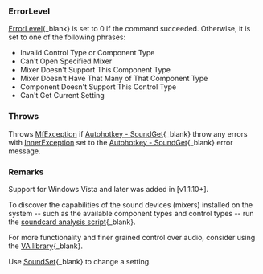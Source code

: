 ### ErrorLevel  
[ErrorLevel](http://ahkscript.org/docs/misc/ErrorLevel.htm){_blank} is set to 0 if the command succeeded.
Otherwise, it is set to one of the following phrases:
* Invalid Control Type or Component Type
* Can't Open Specified Mixer
* Mixer Doesn't Support This Component Type
* Mixer Doesn't Have That Many of That Component Type
* Component Doesn't Support This Control Type
* Can't Get Current Setting

### Throws  
Throws [MfException](MfException.html) if [Autohotkey - SoundGet](http://ahkscript.org/docs/commands/SoundGet.htm){_blank}
throw any errors with [InnerException](MfException.InnerException.html) set to the
[Autohotkey - SoundGet](http://ahkscript.org/docs/commands/SoundGet.htm){_blank} error message.

### Remarks  
Support for Windows Vista and later was added in [v1.1.10+].

To discover the capabilities of the sound devices (mixers) installed on the system -- such as the available component
types and control types -- run the [soundcard analysis script](http://ahkscript.org/docs/commands/SoundSet.htm#Ex){_blank}.

For more functionality and finer grained control over audio, consider using the
[VA library](http://www.autohotkey.com/board/topic/21984-vista-audio-control-functions/){_blank}.

Use [SoundSet](http://ahkscript.org/docs/commands/SoundSet.htm){_blank} to change a setting.